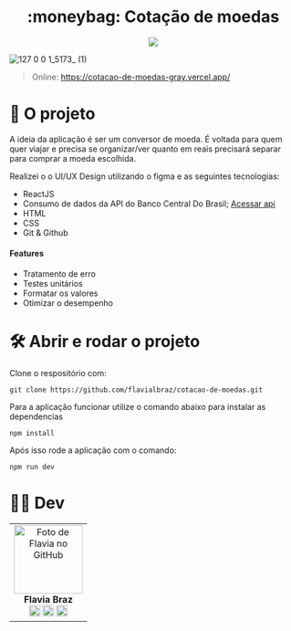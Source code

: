   
<h1 align="center">
:moneybag: Cotação de moedas 
</h1> 

<p align="center">
    <img src="http://img.shields.io/static/v1?label=STATUS&message=EM%20DESENVOLVIMENTO&color=GREEN&style=for-the-badge"/>
</p>

![127 0 0 1_5173_ (1)](https://user-images.githubusercontent.com/78583429/214709568-06042d7b-f3ab-46a1-8022-57cec33a33ab.png)

> Online: https://cotacao-de-moedas-gray.vercel.app/

# 📁 O projeto
A ideia da aplicação é ser um conversor de moeda. É voltada para quem quer viajar e precisa se organizar/ver quanto em reais precisará separar para comprar a moeda escolhida. 


Realizei o o UI/UX Design utilizando o figma e as seguintes tecnologias:
- ReactJS  
- Consumo de dados da API do Banco Central Do Brasil; [Acessar api](https://olinda.bcb.gov.br/olinda/servico/PTAX/versao/v1/aplicacao#!/recursos
)
- HTML
- CSS
- Git & Github


#### Features
- Tratamento de erro
- Testes unitários
- Formatar os valores
- Otimizar o desempenho 



# 🛠️ Abrir e rodar o projeto

Clone o respositório com: 

```
git clone https://github.com/flavialbraz/cotacao-de-moedas.git 
```


Para a aplicação funcionar utilize o comando abaixo para instalar as dependencias
``` 
npm install
```


Após isso rode a aplicação com o comando:
``` 
npm run dev
```



# 👩‍💻 Dev
<table align="center">
  <tr>
    <td align="center">
      <a>
        <img src="https://avatars.githubusercontent.com/u/78583429?v=4" width="120px;" alt="Foto de Flavia no GitHub"/><br>
          <b>Flavia Braz </b><br>
            <a href="https://www.linkedin.com/in/flavialbraz/" alt="Linkedin">
  <img src="https://img.shields.io/badge/LinkedIn-0077B5?style=for-the-badge&logo=linkedin&logoColor=white"/ height="20"></a>
 
  <a href="https://www.instagram.com/alessadev/" alt="Instagram">
  <img src="https://img.shields.io/badge/Instagram-E4405F?style=for-the-badge&logo=instagram&logoColor=white"  height="20"/></a>
 
 <a href="https://www.behance.net/flavialbraz" alt="flavialbraz">
  <img src="https://img.shields.io/badge/-Behance-blue?style=for-the-badge&logo=behance&logoColor=white"  height="20" /></a>
      </a>
    </td>
  </tr>
</table>




 
